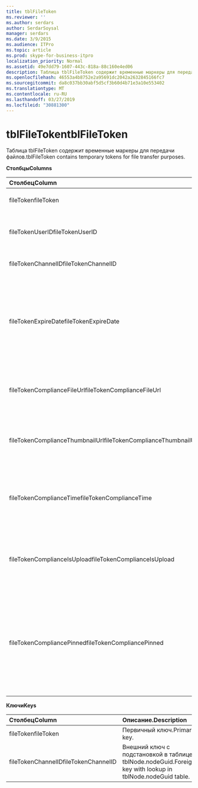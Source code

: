 ```yaml
---
title: tblFileToken
ms.reviewer: ''
ms.author: serdars
author: SerdarSoysal
manager: serdars
ms.date: 3/9/2015
ms.audience: ITPro
ms.topic: article
ms.prod: skype-for-business-itpro
localization_priority: Normal
ms.assetid: 49e7dd79-1607-443c-818a-88c160e4ed06
description: Таблица tblFileToken содержит временные маркеры для передачи файлов.
ms.openlocfilehash: 46553a4b8752e2a95691dc2042a2632845166fc7
ms.sourcegitcommit: da8c037bb30abf5d5cf3b60d4b71e3a10e553402
ms.translationtype: MT
ms.contentlocale: ru-RU
ms.lasthandoff: 03/27/2019
ms.locfileid: "30881300"
---
```

# <a name="tblfiletoken"></a><span data-ttu-id="2a836-103">tblFileToken</span><span class="sxs-lookup"><span data-stu-id="2a836-103">tblFileToken</span></span>
 
<span data-ttu-id="2a836-104">Таблица tblFileToken содержит временные маркеры для передачи файлов.</span><span class="sxs-lookup"><span data-stu-id="2a836-104">tblFileToken contains temporary tokens for file transfer purposes.</span></span>
  
<span data-ttu-id="2a836-105">**Столбцы**</span><span class="sxs-lookup"><span data-stu-id="2a836-105">**Columns**</span></span>

|<span data-ttu-id="2a836-106">**Столбец**</span><span class="sxs-lookup"><span data-stu-id="2a836-106">**Column**</span></span>|<span data-ttu-id="2a836-107">**Тип**</span><span class="sxs-lookup"><span data-stu-id="2a836-107">**Type**</span></span>|<span data-ttu-id="2a836-108">**Описание**.</span><span class="sxs-lookup"><span data-stu-id="2a836-108">**Description**</span></span>|
|:-----|:-----|:-----|
|<span data-ttu-id="2a836-109">fileToken</span><span class="sxs-lookup"><span data-stu-id="2a836-109">fileToken</span></span>  <br/> |<span data-ttu-id="2a836-110">nvarchar (50), отлично от null</span><span class="sxs-lookup"><span data-stu-id="2a836-110">nvarchar (50), not null</span></span>  <br/> |<span data-ttu-id="2a836-111">Уникальный маркер (GUID).</span><span class="sxs-lookup"><span data-stu-id="2a836-111">Unique token (a GUID).</span></span>  <br/> |
|<span data-ttu-id="2a836-112">fileTokenUserID</span><span class="sxs-lookup"><span data-stu-id="2a836-112">fileTokenUserID</span></span>  <br/> |<span data-ttu-id="2a836-113">int, не null</span><span class="sxs-lookup"><span data-stu-id="2a836-113">int, not null</span></span>  <br/> |<span data-ttu-id="2a836-114">Идентификатор субъекта, который передает файл.</span><span class="sxs-lookup"><span data-stu-id="2a836-114">ID of the principal that is transferring the file.</span></span>  <br/> |
|<span data-ttu-id="2a836-115">fileTokenChannelID</span><span class="sxs-lookup"><span data-stu-id="2a836-115">fileTokenChannelID</span></span>  <br/> |<span data-ttu-id="2a836-116">Идентификатор GUID, не может быть null</span><span class="sxs-lookup"><span data-stu-id="2a836-116">GUID, not null</span></span>  <br/> |<span data-ttu-id="2a836-117">GUID узла комнаты чата.</span><span class="sxs-lookup"><span data-stu-id="2a836-117">GUID of the chat room node.</span></span>  <br/> |
|<span data-ttu-id="2a836-118">fileTokenExpireDate</span><span class="sxs-lookup"><span data-stu-id="2a836-118">fileTokenExpireDate</span></span>  <br/> |<span data-ttu-id="2a836-119">DateTime, не может быть null</span><span class="sxs-lookup"><span data-stu-id="2a836-119">datetime, not null</span></span>  <br/> |<span data-ttu-id="2a836-120">Время истечения срока действия.</span><span class="sxs-lookup"><span data-stu-id="2a836-120">Expiration time.</span></span> <span data-ttu-id="2a836-121">(Маркеры срок действия которых истекает через 30 минут, пока не прикрепленных (см. следующие описания в этой статье).</span><span class="sxs-lookup"><span data-stu-id="2a836-121">(Tokens expire after 30 minutes, unless pinned (see the following descriptions in this column).</span></span>  <br/> |
|<span data-ttu-id="2a836-122">fileTokenComplianceFileUrl</span><span class="sxs-lookup"><span data-stu-id="2a836-122">fileTokenComplianceFileUrl</span></span>  <br/> |<span data-ttu-id="2a836-123">nvarchar(256)</span><span class="sxs-lookup"><span data-stu-id="2a836-123">nvarchar(256)</span></span>  <br/> |<span data-ttu-id="2a836-124">URL-адрес переданного файла (для использования службой соответствия).</span><span class="sxs-lookup"><span data-stu-id="2a836-124">URL of the transferred file (for Compliance service use).</span></span>  <br/> |
|<span data-ttu-id="2a836-125">fileTokenComplianceThumbnailUrl</span><span class="sxs-lookup"><span data-stu-id="2a836-125">fileTokenComplianceThumbnailUrl</span></span>  <br/> |<span data-ttu-id="2a836-126">nvarchar(256)</span><span class="sxs-lookup"><span data-stu-id="2a836-126">nvarchar(256)</span></span>  <br/> |<span data-ttu-id="2a836-127">URL-адрес эскиза переданного файла (для использования службой соответствия).</span><span class="sxs-lookup"><span data-stu-id="2a836-127">URL of the thumbnail for the transferred file (for Compliance service use).</span></span>  <br/> |
|<span data-ttu-id="2a836-128">fileTokenComplianceTime</span><span class="sxs-lookup"><span data-stu-id="2a836-128">fileTokenComplianceTime</span></span>  <br/> |<span data-ttu-id="2a836-129">datetime2</span><span class="sxs-lookup"><span data-stu-id="2a836-129">datetime2</span></span>  <br/> |<span data-ttu-id="2a836-130">Метка времени для операции переноса исходный файл (для использования службой соответствия).</span><span class="sxs-lookup"><span data-stu-id="2a836-130">Timestamp for the actual file transfer operation (for Compliance service use).</span></span>  <br/> |
|<span data-ttu-id="2a836-131">fileTokenComplianceIsUpload</span><span class="sxs-lookup"><span data-stu-id="2a836-131">fileTokenComplianceIsUpload</span></span>  <br/> |<span data-ttu-id="2a836-132">бит</span><span class="sxs-lookup"><span data-stu-id="2a836-132">bit</span></span>  <br/> |<span data-ttu-id="2a836-133">Значение true, если отправка; False при загрузке (для использования службой соответствия).</span><span class="sxs-lookup"><span data-stu-id="2a836-133">True if upload; False if download (for Compliance service use).</span></span>  <br/> |
|<span data-ttu-id="2a836-134">fileTokenCompliancePinned</span><span class="sxs-lookup"><span data-stu-id="2a836-134">fileTokenCompliancePinned</span></span>  <br/> |<span data-ttu-id="2a836-135">bit, не может быть null</span><span class="sxs-lookup"><span data-stu-id="2a836-135">bit, not null</span></span>  <br/> |<span data-ttu-id="2a836-136">Значение true, если прикрепленных маркер.</span><span class="sxs-lookup"><span data-stu-id="2a836-136">True if token is pinned.</span></span> <span data-ttu-id="2a836-137">Он используется для хранения маркера в таблице, пока служба соответствия имеет возможность получать соответствующие поля из нее.</span><span class="sxs-lookup"><span data-stu-id="2a836-137">It's used to keep the token in the table until Compliance service has a chance to retrieve the relevant fields from it.</span></span>  <br/> |
   
<span data-ttu-id="2a836-138">**Ключи**</span><span class="sxs-lookup"><span data-stu-id="2a836-138">**Keys**</span></span>

|<span data-ttu-id="2a836-139">**Столбец**</span><span class="sxs-lookup"><span data-stu-id="2a836-139">**Column**</span></span>|<span data-ttu-id="2a836-140">**Описание**.</span><span class="sxs-lookup"><span data-stu-id="2a836-140">**Description**</span></span>|
|:-----|:-----|
|<span data-ttu-id="2a836-141">fileToken</span><span class="sxs-lookup"><span data-stu-id="2a836-141">fileToken</span></span>  <br/> |<span data-ttu-id="2a836-142">Первичный ключ.</span><span class="sxs-lookup"><span data-stu-id="2a836-142">Primary key.</span></span>  <br/> |
|<span data-ttu-id="2a836-143">fileTokenChannelID</span><span class="sxs-lookup"><span data-stu-id="2a836-143">fileTokenChannelID</span></span>  <br/> |<span data-ttu-id="2a836-144">Внешний ключ с подстановкой в таблице tblNode.nodeGuid.</span><span class="sxs-lookup"><span data-stu-id="2a836-144">Foreign key with lookup in tblNode.nodeGuid table.</span></span>  <br/> |
   

